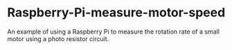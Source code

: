 # Raspberry-Pi-measure-motor-speed
An example of using a Raspberry Pi to measure the rotation rate of a small motor using a photo resistor circuit.
